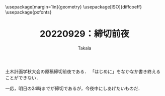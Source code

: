 ﻿---
title: 20220929：締切前夜
yesterday: 20220928
tomorrow: 20220930
days: 7
author: Takala
header-includes:
  - \usepackage[margin=1in]{geometry}
  - \usepackage[ISO]{diffcoeff}
  - \usepackage{pxfonts}
---


土木計画学秋大会の原稿締切前夜である．
「はじめに」をなかなか書き終えることができない．


一応，明日の24時までが締切であるが，今夜中にしあげたいものだ．



